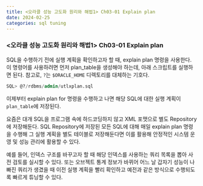 ```yaml
---
title: <오라클 성능 고도화 원리와 해법1> Ch03-01 Explain plan
date: 2024-02-25
categories: sql tuning
---
```



### <오라클 성능 고도화 원리와 해법1> Ch03-01 Explain plan

SQL을 수행하기 전에 실행 계획을 확인하고자 할 때, explain plan 명령을 사용한다. 이 명령어를 사용하려면 먼저 plan_table을 생성해야 하는데, 아래 스크립트를 실행하면 된다. 참고로, `?`는 `$ORACLE_HOME` 디렉토리를 대체하는 기호다.

```sql
SQL> @?/rdbms/admin/utlxplan.sql
```

이제부터 explain plan for 명령을 수행하고 나면 해당 SQL에 대한 실행 계획이 `plan_table`에 저장된다.

요즘은 대개 SQL을 프로그램 속에 하드코딩하지 않고 XML 포맷으로 별도 Repository에 저장해둔다. SQL Repository에 저장된 모든 SQL에 대해 매일 explain plan 명령을 수행해 그 실행 계획을 별도 테이블로 저장해둔다면 이를 활용해 안정적인 시스템 운영 및 성능 관리에 활용할 수 있다.

예를 들어, 인덱스 구조를 바꾸고자 할 때 해당 인덱스를 사용하는 쿼리 목록을 뽑아 사전 검토를 실시할 수 있다. 또는 오브젝트 통계 정보가 바뀌어 어느 날 갑자기 성능이 나빠진 쿼리가 생겼을 때 이전 실행 계획을 빨리 확인하고 예전과 같은 방식으로 수행되도록 빠르게 튜닝할 수 있다.

